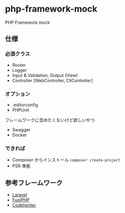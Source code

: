 # php-framework-mock
PHP Framework mock

## 仕様

### 必須クラス
- Router
- Logger
- Input & Validation, Output (View)
- Controller [WebController, CliController]

### オプション
- .editorconfig
- PHPUnit

フレームワークに含めたくないけど欲しいやつ
- Swagger
- Docker

### できれば
- Composer からインストール `composer create-project`
- PSR 準拠

## 参考フレームワーク
- [Laravel](https://github.com/laravel/laravel)
- [FuelPHP](https://github.com/fuel/core)
- [CodeIgniter](https://github.com/bcit-ci/CodeIgniter)

